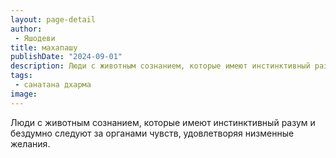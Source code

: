 ```yaml
---
layout: page-detail
author:
 - Яшодеви
title: махапашу
publishDate: "2024-09-01"
description: Люди с животным сознанием, которые имеют инстинктивный разум и бездумно следуют за органами чувств, удовлетворяя низменные желания.
tags:
 - санатана дхарма
image: 
---
```


Люди с животным сознанием, которые имеют инстинктивный разум и бездумно следуют за органами чувств, удовлетворяя низменные желания.

